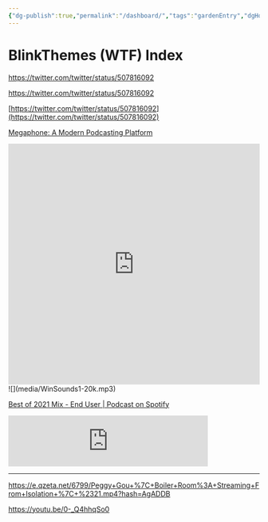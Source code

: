 ```yaml
---
{"dg-publish":true,"permalink":"/dashboard/","tags":"gardenEntry","dgHomeLink":true,"dgPassFrontmatter":false}
---
```


# BlinkThemes (WTF) Index

https://twitter.com/twitter/status/507816092

https://twitter.com/twitter/status/507816092

[https://twitter.com/twitter/status/507816092](https://twitter.com/twitter/status/507816092)

[Megaphone: A Modern Podcasting Platform](https://megaphone.link/TTH7573402455)

<iframe frameBorder="0" height="482" scrolling="no" src="https://playlist.megaphone.fm/?e=TTH7573402455&light=true"
width="100%"></iframe>
![](media/WinSounds1-20k.mp3)

[Best of 2021 Mix - End User | Podcast on Spotify](https://open.spotify.com/episode/1JvkZpIobvmbORLSaOORv4?si=MgRykZVFS0KnrA9G9nFSmw)


<iframe src="https://anchor.fm/davidblue/embed/episodes/As-Haphazard-as-Possible-e1hnq1a/a-a7qqmtp" height="102px" width="400px" frameborder="0" scrolling="no"></iframe>

---

https://e.qzeta.net/6799/Peggy+Gou+%7C+Boiler+Room%3A+Streaming+From+Isolation+%7C+%2321.mp4?hash=AgADDB

https://youtu.be/0-_Q4hhqSo0
